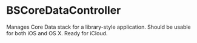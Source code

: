 BSCoreDataController
====================

Manages Core Data stack for a library-style application. Should be usable for both iOS and OS X. Ready for iCloud.
